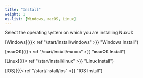 ```yaml
---
title: "Install"
weight: 1
os-list: [Windows, macOS, Linux]
---
```


Select the operating system on which you are installing NuxUI:

[Windows]({{< ref "/start/install/windows" >}} "Windows Install")

[macOS]({{< ref "/start/install/macos" >}} "macOS Install")

[Linux]({{< ref "/start/install/linux" >}} "Linux Install")

[IOS]({{< ref "/start/install/ios" >}} "IOS Install")